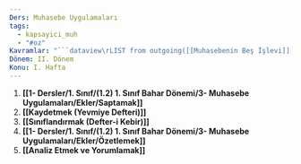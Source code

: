 ```yaml
---
Ders: Muhasebe Uygulamaları
tags:
  - kapsayici_muh
  - "#oz"
Kavramlar: "```dataview\rLIST from outgoing([[Muhasebenin Beş İşlevi]])\r```"
Dönem: II. Dönem
Konu: I. Hafta
---
```

 1. **[[1- Dersler/1. Sınıf/(1.2) 1. Sınıf Bahar Dönemi/3- Muhasebe Uygulamaları/Ekler/Saptamak]]**
 2. **[[Kaydetmek (Yevmiye Defteri)]]**
3. **[[Sınıflandırmak (Defter-i Kebir)]]**
4. **[[1- Dersler/1. Sınıf/(1.2) 1. Sınıf Bahar Dönemi/3- Muhasebe Uygulamaları/Ekler/Özetlemek]]**
5. **[[Analiz Etmek ve Yorumlamak]]**